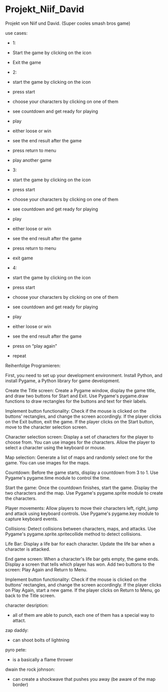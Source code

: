 # Projekt_Niif_David
Projekt von Niif und David. (Super cooles smash bros game)

use cases: 

-	1:
-	Start the game by clicking on the icon
-	Exit the game

-	2:
- start the game by clicking on the icon
- press start
- choose your characters by clicking on one of them
- see countdown and get ready for playing
- play
- either loose or win
- see the end result after the game
- press return to menu
- play another game

-	3:
- start the game by clicking on the icon
- press start
- choose your characters by clicking on one of them
- see countdown and get ready for playing
- play
- either loose or win
- see the end result after the game
- press return to menu
- exit game

-	4:
- start the game by clicking on the icon
- press start
- choose your characters by clicking on one of them
- see countdown and get ready for playing
- play
- either loose or win
- see the end result after the game
- press on “play again”
- repeat


Reihenfolge Programieren:

First, you need to set up your development environment. Install Python, and install Pygame, a Python library for game development.

Create the Title screen: Create a Pygame window, display the game title, and draw two buttons for Start and Exit. Use Pygame's pygame.draw functions to draw rectangles for the buttons and text for their labels.

Implement button functionality: Check if the mouse is clicked on the buttons' rectangles, and change the screen accordingly. If the player clicks on the Exit button, exit the game. If the player clicks on the Start button, move to the character selection screen.

Character selection screen: Display a set of characters for the player to choose from. You can use images for the characters. Allow the player to select a character using the keyboard or mouse.

Map selection: Generate a list of maps and randomly select one for the game. You can use images for the maps.

Countdown: Before the game starts, display a countdown from 3 to 1. Use Pygame's pygame.time module to control the time.

Start the game: Once the countdown finishes, start the game. Display the two characters and the map. Use Pygame's pygame.sprite module to create the characters.

Player movements: Allow players to move their characters left, right, jump and attack using keyboard controls. Use Pygame's pygame.key module to capture keyboard events.

Collisions: Detect collisions between characters, maps, and attacks. Use Pygame's pygame.sprite.spritecollide method to detect collisions.

Life Bar: Display a life bar for each character. Update the life bar when a character is attacked.

End game screen: When a character's life bar gets empty, the game ends. Display a screen that tells which player has won. Add two buttons to the screen: Play Again and Return to Menu.

Implement button functionality: Check if the mouse is clicked on the buttons' rectangles, and change the screen accordingly. If the player clicks on Play Again, start a new game. If the player clicks on Return to Menu, go back to the Title screen.


character desription:
- all of them are able to punch, each one of them has a special way to attact.
 
 zap daddy:
  - can shoot bolts of lightning
 
 pyro pete:
  - is a basically a flame thrower
 
 dwain the rock johnson:
 - can create a shockwave that pushes you away
      (be aware of the map border)
      
 
 
 
  
